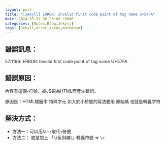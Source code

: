 ```yaml
---
layout: post
title: "[Jekyll] ERROR: Invalid first code point of tag name U+57FA"
date: 2024-03-31 06:23:00 +0800
categories: [Notes,Blog,Jekyll]
tags: [Jekyll,error,issue,markdown]
---
```



## 錯誤訊息：

57:1196: ERROR: Invalid first code point of tag name U+57FA.

## 錯誤原因：

內容有這個`<`符號，被JS視為HTML而產生錯誤。

原因是：HTML標籤中 特殊字元 如大於小於號的寫法要用 原始碼 也就是轉義字符        

## 解決方式：

- 方法一：可以用`&lt;`取代`<`符號
- 方法二： 或是加上 「`\`(反斜線)」轉義符號 => `\<`
